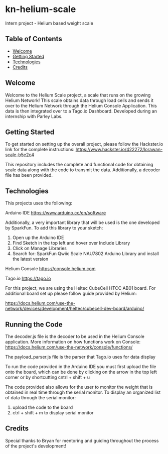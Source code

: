 # kn-helium-scale
Intern project - Helium based weight scale
## Table of Contents
* [Welcome](#welcome)
* [Getting Started](#getting-started)
* [Technologies](#technologies)
* [Credits](#credits)


## Welcome
Welcome to the Helium Scale project, a scale that runs on the growing Helium Network! This scale obtains data through load cells and sends it over
to the Helium Network through the Helium Console Application. This data is then integrated over to a Tago.io Dashboard.
Developed during an internship with Parley Labs.

## Getting Started
To get started on setting up the overall project, please follow the Hackster.io link for the complete instructions:
https://www.hackster.io/422272/lorawan-scale-b5e2c4

This repository includes the complete and functional code for obtaining scale data along with the code to 
transmit the data. Additionally, a decoder file has been provided.

## Technologies
This projects uses the following:

Arduino IDE https://www.arduino.cc/en/software

Additionally, a very important library that will be used is the one developed by SparkFun. To add this library to your sketch:

1. Open up the Arduino IDE
2. Find Sketch in the top left and hover over Include Library
3. Click on Manage Libraries 
4. Search for: SparkFun Qwiic Scale NAU7802 Arduino Library and install the latest version

Helium Console https://console.helium.com 

Tago.io https://tago.io

For this project, we are using the Heltec CubeCell HTCC AB01 board. For additional board set up please follow guide provided by Helium:

https://docs.helium.com/use-the-network/devices/development/heltec/cubecell-dev-board/arduino/


## Running the Code
The decoder.js file is the decoder to be used in the Helium Console application. More information on how functions work on Console: https://docs.helium.com/use-the-network/console/functions/

The payload_parser.js file is the parser that Tago.io uses for data display

To run the code provided in the Arduino IDE you must first upload the file onto the board, which can be done by clicking on the arrow in the top left corner or by shortcutting cntrl + shift + u

The code provided also allows for the user to monitor the weight that is obtained in real time through the serial monitor. To display an organized list of data through the serial monitor:

1. upload the code to the board
2. ctrl + shift + m to display serial monitor

## Credits
Special thanks to Bryan for mentoring and guiding throughout the process of the project's development!




